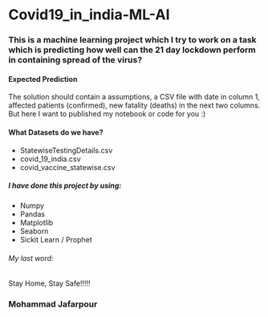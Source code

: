 # Covid19_in_india-ML-AI
### This is a machine learning project which I try to work on a task which is predicting how well can the 21 day lockdown perform in containing spread of the virus?

#### Expected Prediction
The solution should contain a assumptions, a CSV file with date in column 1, affected patients (confirmed), new fatality (deaths) in the next two columns. But here I want to published my notebook or code for you :) 

#### What Datasets do we have?
* StatewiseTestingDetails.csv
* covid_19_india.csv
* covid_vaccine_statewise.csv

##### I have done this project by using:
* Numpy
* Pandas
* Matplotlib
* Seaborn
* Sickit Learn / Prophet

###### My last word:
Stay Home, Stay Safe!!!!!

### Mohammad Jafarpour
